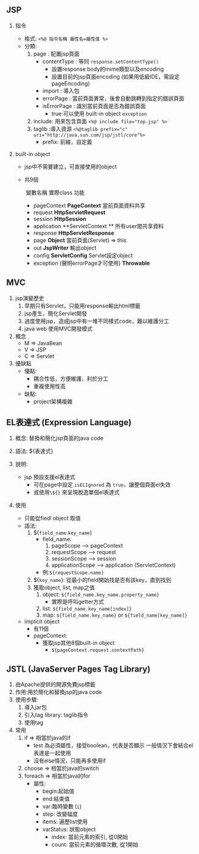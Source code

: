 ## JSP

1. 指令
   * 格式: `<%@ 指令名稱 屬性名=屬性值 %>`
   * 分類:
     1. page : 配置jsp頁面
        * contentType : 等同 `response.setContentType()`
          * 設置response body的mime類型以及encoding
          * 設置目前的jsp頁面encoding (如果用低級IDE，需設定pageEncoding)
        * import : 導入包
        * errorPage : 當前頁面異常，後會自動跳轉到指定的錯誤頁面
        * isErrorPage : 識別當前頁面是否為錯誤頁面
          * true:可以使用 built-in object `exception`
     2. include: 用來包含頁面 `<%@ include file="top.jsp" %>`
     3. taglib :導入資源 `<%@taglib prefix="c" uri="http://java.sun.com/jsp/jstl/core"%>`
        * prefix: 前綴，自定義

2. built-in object

   * jsp中不需要建立，可直接使用的object

   * 共9個

     ​		  變數名稱                                                                   實際class                                            功能

     * pageContext                                                            **PageContext**                            當前頁面資料共享
     * request                                                                **HttpServletRequest**          
     * session                                                                      **HttpSession**                   
     * application                                                             **ServletContext **                        所有user間共享資料
     * response                                                              **HttpServletResponse**
     * page                                                                                **Object**                          當前頁面(Servlet) => this
     * out                                                                                 **JspWriter**                                     輸出object
     * config                                                                        **ServletConfig**                              Servlet設定object
     * exception (聲明errorPage才可使用)                        **Throwable**

## MVC

1. jsp演變歷史
   1. 早期只有Servlet，只能用response輸出html標籤
   2. jsp產生，簡化Servlet開發
   3. 過度使用jsp，造成jsp中有一堆不同樣式code，難以維護分工
   4. java web 使用MVC開發模式
2. 概念
   * M => JavaBean
   * V => JSP
   * C => Servlet
3. 優缺點
   * 優點:
     * 耦合性低，方便維護、利於分工
     * 重複使用性高
   * 缺點:
     * project架構複雜

## EL表達式 (Expression Language)

1. 概念: 替換和簡化jsp頁面的java code
2. 語法: ${表達式}
3. 說明:
   * jsp 預設支援el表達式
     * 可在page中設定 `isELIgnored` 為 `true`，讓整個頁面el失效
     * 或使用`\${}` 來呈現脫逸單個el表達式

4. 使用
   * 只能從fiedl object 取值
   * 語法:
     1. ${`field_name`.`key_name`}
        * field_name:
          1. pageScope             --> pageContext
          2. requestScope        --> request
          3. sessionScope         --> session
          4. applicationScope  --> application (ServletContext)
        * 例:`${requestScope.name}`
     2. ${`key_name`}: 從最小的field開始找是否有該key，直到找到
     3. 獲取object, list, map之值
        1. object: `${field_name.key_name.property_name}`
           * 實際是呼叫getter方式
        2. list:  `${field_name.key_name[index]}`
        3. map: `${field_name.key_name}`  or  `${field_name[key_name]}`
   * implicit object
     * 有11個
     * pageContext:
       * 獲取jsp其他8個built-in object
         * `${pageContext.request.contextPath}`

## JSTL (JavaServer Pages Tag Library)

1. 由Apache提供的開源免費jsp標籤
2. 作用:用於簡化和替換jsp的java code
3. 使用步驟:
   1. 導入jar包
   2. 引入tag library: taglib指令
   3. 使用tag
4. 常用
   1. if                => 相當於java的if
      * test 為必須屬性，接受boolean，代表是否顯示
        一般情況下會結合el表達是一起使用
      * 沒有else情況，只能再多使用if
   2. choose      => 相當於java的switch
   3. foreach     => 相當於java的for
      * 屬性:
        * begin:起始值
        * end:結束值
        * var:臨時變數 (`i`)
        * step: 改變幅度
        * items: 遍歷list使用
        * varStatus: 狀態object
          * index: 當前元素的索引, 從0開始
          * count: 當前元素的循環次數, 從1開始

